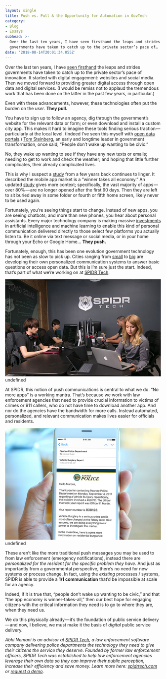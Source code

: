 ```yaml
---
layout: single
title: Push vs. Pull & the Opportunity for Automation in GovTech
category:
- Blog
- Essays
subhead: >-
  Over the last ten years, I have seen firsthand the leaps and strides
  governments have taken to catch up to the private sector’s pace of…
date: '2018-08-14T20:01:34.055Z'
---
```


Over the last ten years, I have [seen firsthand](https://medium.comopen-data-civic-engagement-and-delivery-28b990f321ce?source=user_profile---------42----------------) the leaps and strides governments have taken to catch up to the private sector’s pace of innovation. It started with digital engagement: websites and social media. Then we moved forward to providing greater digital access through open data and digital services. (I would be remiss not to applaud the tremendous work that has been done on the latter in the past few years, in particular.)

Even with these advancements, however, these technologies often put the burden on the _user_. **They pull.**

You have to sign up to follow an agency, dig through the government’s website for the relevant data or form; or even download and install a custom city app. This makes it hard to imagine these tools finding serious traction — particularly at the local level. (Indeed I’ve seen this myself with [open data portals](https://medium.com/civic-technology/rethinking-data-portals-30b66f00585d).) [Tom Steinberg](http://twitter.com/steiny), an early and longtime leader in government transformation, once said, “People don’t wake up wanting to be civic.”

No, they wake up wanting to see if they have any new texts or emails; needing to get to work and check the weather; and hoping that little further complicates, their already complicated lives.

This is why I suspect a [study](https://techcrunch.com/2014/07/21/the-majority-of-todays-app-businesses-are-not-sustainable/) from a few years back continues to linger. It described the mobile app market is a “winner takes all economy.” An updated [study](http://info.localytics.com/blog/mobile-apps-whats-a-good-retention-rate) gives more context; specifically, the vast majority of apps — over 80% — are no longer opened after the first 90 days. Then they are left to sit buried away in some folder or fourth or fifth home screen, likely never to be used again.

Fortunately, you’re seeing things start to change. Instead of new apps, you are seeing chatbots; and more than new phones, you hear about personal assistants. Every major technology company is making massive [investments](https://www.investors.com/research/industry-snapshot/artificial-intelligence-investing-it-doesnt-take-a-rocket-scientist/) in artificial intelligence and machine learning to enable this kind of personal communication delivered directly to those select few platforms you actually listen to. Be it online via text message or social media, or in your home through your Echo or Google Home… **They push.**

Fortunately, enough, this has been one evolution government technology has not been as slow to pick up. Cities ranging from [small](https://sunlightfoundation.com/2017/07/13/word-gets-around-chattanooga-adopts-facebook-chatbot-for-open-data/) to [big](https://medium.comalexa-lets-talk-about-open-data-standards-138e86262d28?source=user_profile---------4----------------) are developing their own personalized communication systems to answer basic questions or access open data. But this is I’m sure just the start. Indeed, that’s part of what we’re working on at [SPIDR Tech](http://spidrtech.com).

![](/img/1__t0N4Gq54Q4BzGibi8CeeLQ.jpeg)
undefined

At SPIDR, this notion of push communications is central to what we do. “No more apps” is a working mantra. That’s because we work with law enforcement agencies that need to provide crucial information to victims of crimes or 911 callers, who do not have time to download another app. And nor do the agencies have the bandwidth for more calls. Instead automated, personalized, and relevant communication makes lives easier for officials and residents.

![](/img/1__6m7xZ1GMjf0G3aRJdYNOvg.jpeg)
undefined

These aren’t like the more traditional push messages you may be used to from law enforcement (emergency notifications), instead there are _personalized for the resident for the specific problem they have_. And just as importantly from a governmental perspective, there’s no need for new systems or process change. In fact, using the _existing_ processes / systems, SPIDR is able to provide a **1/1 communication** that’d be impossible at scale for an agency.

Indeed, if it is true that, “people don’t wake up wanting to be civic,” and that “the app economy is winner-takes-all,” then our best hope for engaging citizens with the critical information they need is to go to where they are, when they need us.

We do this physically already — it’s the foundation of public service delivery — and now, I believe, we must make it the basis of _digital_ public service delivery.

_Abhi Nemani is an advisor at_ [_SPIDR Tech_](http://spidrtech.com)_, a law enforcement software company delivering police departments the technology they need to give their citizens the service they deserve. Founded by former law enforcement officers, SPIDR Tech was established to help law enforcement agencies leverage their own data so they can improve their public perception, increase their efficiency and save money. Learn more here:_ [_spidrtech.com_](http://spidrtech.com) _or_ [_request a demo_](http://spidrtech.com/demo)_._